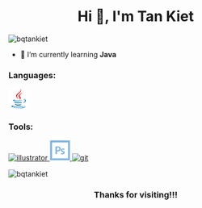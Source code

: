 <h1 align="center">Hi 👋, I'm Tan Kiet</h1>
<p align="left"> <img src="https://komarev.com/ghpvc/?username=bqtankiet&label=Profile%20views&color=0e75b6&style=flat" alt="bqtankiet" /> </p>

- 🌱 I’m currently learning **Java**

<!-- <h3 align="left">Connect with me:</h3> 
<p align="left">
</p> -->

<h3 align="left">Languages:</h3>
<p align="left">   
  <a href="https://www.java.com" target="_blank" rel="noreferrer"> <img src="https://raw.githubusercontent.com/devicons/devicon/master/icons/java/java-original.svg" alt="java" width="40" height="40"/> </a> 
</p>

<h3 align="left">Tools:</h3>
<p align="left">
  <a href="https://www.adobe.com/in/products/illustrator.html" target="_blank" rel="noreferrer"> <img src="https://www.vectorlogo.zone/logos/adobe_illustrator/adobe_illustrator-icon.svg" alt="illustrator" width="40" height="40"/> </a>
   <a href="https://www.photoshop.com/en" target="_blank" rel="noreferrer"> <img src="https://raw.githubusercontent.com/devicons/devicon/master/icons/photoshop/photoshop-line.svg" alt="photoshop" width="40" height="40"/> </a>
   <a href="https://git-scm.com/" target="_blank" rel="noreferrer"> <img src="https://www.vectorlogo.zone/logos/git-scm/git-scm-icon.svg" alt="git" width="40" height="40"/> </a>
</p>

<p><img align="center" src="https://github-readme-stats.vercel.app/api/top-langs?username=bqtankiet&show_icons=true&locale=en&layout=compact" alt="bqtankiet" /></p>

<h3 align="center"> Thanks for visiting!!! </h3>
